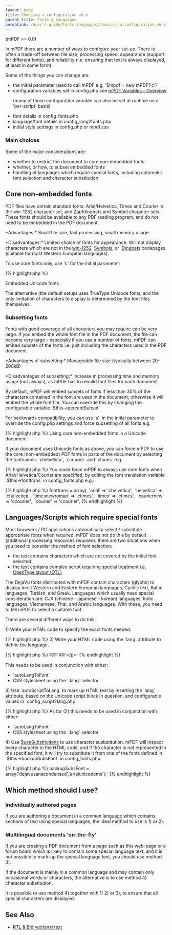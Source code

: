 ```yaml
---
layout: page
title: Choosing a configuration v6.x
parent_title: Fonts & Languages
permalink: /user-s-guide/fonts-languages/choosing-a-configuration-v6-x.html
---
```


<div id="bpmbook" class="bpmbook" style="direction:ltr;">
<div class="topic_user_field">
<div id="U0">
<p>(mPDF &gt;= 6.0)</p>
<p>In mPDF there are a number of ways to configure your set-up. There is often a trade-off between file size, processing speed, appearance (support for different fonts), and reliability (i.e. ensuring that text is always displayed, at least in some form).</p>
<p>Some of the things you can change are:</p>
<ul>
<li>the initial parameter used to call mPDF e.g. `$mpdf = new mPDF('c')`</li>
<li>configuration variables set in <span class="filename">config.php</span> see <a href="/reference/mpdf-variables/overview.html">mPDF Variables - Overview</a>

(many of those configuration variable can also be set at runtime on a 'per-script' basis)</li>
<li>font details in <span class="filename">config_fonts.php</span></li>
<li>language/font details in <span class="filename">config_lang2fonts.php</span></li>
<li>initial style settings in <span class="filename">config.php</span> or <span class="filename">mpdf.css</span></li>
</ul>
<h3>Main choices</h3>
<p>Some of the major considerations are:</p>
<ul>
<li>whether to restrict the document to core non-embedded fonts</li>
<li>whether, or how, to subset embedded fonts</li>
<li>handling of languages which require special fonts, including automatic font selection and character substitution</li>
</ul>
<h2>Core non-embedded fonts</h2>
<p>PDF files have certain standard fonts: Arial/Helvetica, Times and Courier in the win-1252 character set, and Zapfdingbats and Symbol character sets. These fonts should be available to any PDF reading program, and do not need to be embedded in the PDF document.</p>
<p>*Advantages:* Small file size, fast processing, small memory usage.</p>
<p>*Disadvantages:* Limited choice of fonts for appearance. Will not display characters which are not in the <a href="/reference/codepages-glyphs/win-1252.html">win-1252</a>  <a href="/reference/codepages-glyphs/symbols-adobe.html">Symbols</a>, or  <a href="/reference/codepages-glyphs/zapfdingbats-adobe.html">Dingbats</a> codepages (suitable for most Western European languages).</p>
<p>To use core fonts only, use 'c' for the initial parameter:</p>

{% highlight php %}
<?php

$mpdf = new mPDF('c');
{% endhighlight %}

<h2>Embedded Unicode fonts</h2>
<p>The alternative (the default setup) uses TrueType Unicode fonts, and the only limitation of characters to display is determined by the font files themselves.</p>
<h3>Subsetting fonts</h3>
<p>Fonts with good coverage of all characters you may require can be very large. If you embed the whole font file in the PDF document, the file can become very large - especially if you use a number of fonts. mPDF can embed subsets of the fonts i.e. just including the characters used in the PDF document.</p>
<p>*Advantages of subsetting:* Manageable file size (typically between 20-200kB)</p>
<p>*Disadvantages of subsetting:* Increase in processing time and memory usage (not always), as mPDF has to rebuild font files for each document.</p>
<p>By default, mPDF will embed subsets of fonts if less than 30% of the characters contained in the font are used in the document; otherwise it will embed the whole font file. You can override this by changing the configurable variable `$this->percentSubset`</p>
<p>For backwards compatibility, you can use 's'  in the initial parameter to override the <span class="filename">config.php</span> settings and force subsetting of all fonts e.g.</p>

{% highlight php %}
<?php

$mpdf = new mPDF('s');
{% endhighlight %}

<h3>Using core non-embedded fonts in a Unicode document</h3>
<p>If your document uses Unicode fonts as above, you can force mPDF to use the core (non-embedded) PDF fonts in parts of the document by selecting the fontnames: `chelvetica`, `ccourier` and `ctimes` e.g.</p>

{% highlight php %}
<?php

&lt;p style="font-family:chelvetica"&gt;This paragraph will use core fonts&lt;/p&gt;
{% endhighlight %}

<p>You could force mPDF to always use core fonts when Arial/Helvetica/Courier are specified, by editing the font translation variable `$this->fonttrans` in <span class="filename">config_fonts.php</span> e.g.:</p>

{% highlight php %}
<?php

$this->fonttrans = array(

 'arial' =&gt; 'chelvetica',

 'helvetica' =&gt; 'chelvetica',

 'timesnewroman' =&gt; 'ctimes',

 'times' =&gt; 'ctimes',

 'couriernew' =&gt; 'ccourier',

 'courier' =&gt; 'ccourier',
{% endhighlight %}

<h2>Languages/Scripts which require special fonts</h2>
<p>Most browsers / PC applications automatically select / substitute appropriate fonts when required. mPDF does not do this by default (additional processing resources required). there are two situations when you need to consider the method of font selection:</p>
<ul>
<li>the text contains characters which are not covered by the initial font selected</li>
<li>the text contains complex script requiring special treatment i.e. <a href="/user-s-guide/fonts-languages/opentype-layout-otl.html">OpenType layout (OTL)</a></li>
</ul>
<p>The DejaVu fonts distributed with mPDF contain characters (glyphs) to display most Western and Eastern European languages, Cyrillic text, Baltic languages, Turkish, and Greek. Languages which usually need special consideration are: CJK (chinese - japanese - korean) languages, Indic languages, Vietnamese, Thai, and Arabic languages. With these, you need to tell mPDF to select a suitable font.</p>
<p>There are several different ways to do this:</p>
<p>1) Write your HTML code to specify the exact fonts needed:</p>

{% highlight php %}
<?php

`&lt;p style="font-family: Garuda"&gt;เป็นมนุษย์สุดประเสริฐเลิศคุณค่า&lt;/p&gt;

``&lt;p style="font-family: BIG5"&gt;仝娃阿哀愛挨姶&lt;/p&gt;

``&lt;p style="font-family: sun-exta"&gt;仝娃阿哀愛挨姶&lt;/p&gt;`

`&lt;p ``style="font-family: 'XB Riyaz'"``&gt;البرادعی البرادعی&lt;/p&gt;```
{% endhighlight %}

<p>2) Write your HTML code using the `lang` attribute to define the language. </p>

{% highlight php %}
<?php

`&lt;p lang="th"&gt;เป็นมนุษย์สุดประเสริฐเลิศคุณค่า&lt;/p&gt;

``&lt;p lang="zh-CN"&gt;仝娃阿哀愛挨姶&lt;/p&gt;`

`&lt;p lang="ar"&gt;البرادعی البرادعی&lt;/p&gt;`

`&lt;p lang="hi"&gt;`<span class="l">पहला पन्ना</span>`&lt;/p&gt;`
{% endhighlight %}

<p>This needs to be used in conjunction with either:</p>
<ul>
<li>`autoLangToFont`</li>
<li>CSS stylesheet using the `:lang` selector`

`</li>
</ul>
<p>3) Use `autoScriptToLang` to mark up HTML text by inserting the `lang` attribute, based on the Unicode script block in question, and configurable values in `config_script2lang.php`</p>

{% highlight php %}
<?php

$mpdf-&gt;`autoScriptToLang = true`;
{% endhighlight %}

<p>As for (2) this needs to be used in conjunction with either:</p>
<ul>
<li>`autoLangToFont`</li>
<li>CSS stylesheet using the `:lang` selector</li>
</ul>
<p>4) Use <a href="/reference/mpdf-variables/usesubstitutions.html">$useSubstitutions</a> to use character susbstitution. mPDF will inspect every character in the HTML code, and if the character is not represented in the specified font, it will try to substitute it from one of the fonts defined in `$this->backupSubsFont` in <span class="filename">config_fonts.php</span>.</p>

{% highlight php %}
<?php

`$this->backupSubsFont = array('dejavusanscondensed','arialunicodems');`
{% endhighlight %}

<h2>Which method should I use?</h2>
<h3>Individually authored pages</h3>
<p>If you are authoring a document in a common language which contains sections of text using special languages, the ideal method to use is 1) or 2).</p>
<h3>Multilingual documents 'on-the-fly'</h3>
<p>If you are creating a PDF document from a page such as this web-page or a forum board which is likely to contain some special language text, and it is not possible to mark-up the special language text, you should use method 3).</p>
<p>If the document is mainly in a common language and may contain only occasional words or characters, the alternative is to use method 4) character substitution.</p>
<p>It is possible to use method 4) together with 1) 2) or 3), to ensure that all special characters are displayed.</p>
<h2>See Also</h2>
<ul>
<li class="manual_boxlist"><a href="/reference/mpdf-functions/annotation.html">RTL &amp; Bidirectional text</a></li>
</ul>
<p> </p>
</div>
</div>

